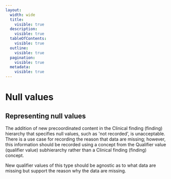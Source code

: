 ```yaml
---
layout:
  width: wide
  title:
    visible: true
  description:
    visible: true
  tableOfContents:
    visible: true
  outline:
    visible: true
  pagination:
    visible: true
  metadata:
    visible: true
---
```


# Null values

## Representing null values

The addition of new precoordinated content in the Clinical finding (finding) hierarchy that specifies null values, such as 'not recorded', is unacceptable.  
There is a use case for recording the reason that data are missing; however, this information should be recorded using a concept from the Qualifier value (qualifier value) subhierarchy rather than a Clinical finding (finding) concept.

New qualifier values of this type should be agnostic as to what data are missing but support the reason why the data are missing.
